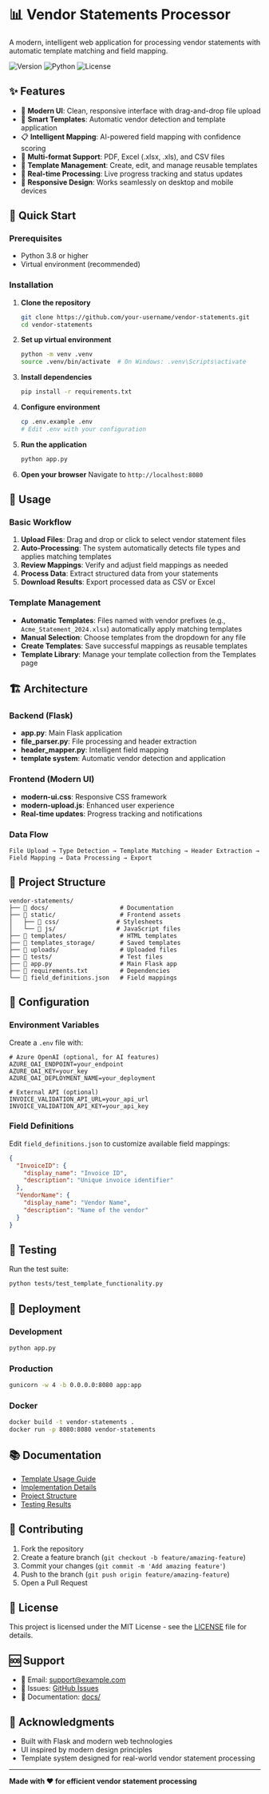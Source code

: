 # 📊 Vendor Statements Processor

A modern, intelligent web application for processing vendor statements with automatic template matching and field mapping.

![Version](https://img.shields.io/badge/version-2.0.0-blue.svg)
![Python](https://img.shields.io/badge/python-3.8+-green.svg)
![License](https://img.shields.io/badge/license-MIT-blue.svg)

## ✨ Features

- 🚀 **Modern UI**: Clean, responsive interface with drag-and-drop file upload
- 🤖 **Smart Templates**: Automatic vendor detection and template application
- 📋 **Intelligent Mapping**: AI-powered field mapping with confidence scoring
- 📁 **Multi-format Support**: PDF, Excel (.xlsx, .xls), and CSV files
- 💾 **Template Management**: Create, edit, and manage reusable templates
- 🔄 **Real-time Processing**: Live progress tracking and status updates
- 📱 **Responsive Design**: Works seamlessly on desktop and mobile devices

## 🚀 Quick Start

### Prerequisites

- Python 3.8 or higher
- Virtual environment (recommended)

### Installation

1. **Clone the repository**
   ```bash
   git clone https://github.com/your-username/vendor-statements.git
   cd vendor-statements
   ```

2. **Set up virtual environment**
   ```bash
   python -m venv .venv
   source .venv/bin/activate  # On Windows: .venv\Scripts\activate
   ```

3. **Install dependencies**
   ```bash
   pip install -r requirements.txt
   ```

4. **Configure environment**
   ```bash
   cp .env.example .env
   # Edit .env with your configuration
   ```

5. **Run the application**
   ```bash
   python app.py
   ```

6. **Open your browser**
   Navigate to `http://localhost:8080`

## 📖 Usage

### Basic Workflow

1. **Upload Files**: Drag and drop or click to select vendor statement files
2. **Auto-Processing**: The system automatically detects file types and applies matching templates
3. **Review Mappings**: Verify and adjust field mappings as needed
4. **Process Data**: Extract structured data from your statements
5. **Download Results**: Export processed data as CSV or Excel

### Template Management

- **Automatic Templates**: Files named with vendor prefixes (e.g., `Acme_Statement_2024.xlsx`) automatically apply matching templates
- **Manual Selection**: Choose templates from the dropdown for any file
- **Create Templates**: Save successful mappings as reusable templates
- **Template Library**: Manage your template collection from the Templates page

## 🏗️ Architecture

### Backend (Flask)
- **app.py**: Main Flask application
- **file_parser.py**: File processing and header extraction
- **header_mapper.py**: Intelligent field mapping
- **template system**: Automatic vendor detection and application

### Frontend (Modern UI)
- **modern-ui.css**: Responsive CSS framework
- **modern-upload.js**: Enhanced user experience
- **Real-time updates**: Progress tracking and notifications

### Data Flow
```
File Upload → Type Detection → Template Matching → Header Extraction → Field Mapping → Data Processing → Export
```

## 📁 Project Structure

```
vendor-statements/
├── 📁 docs/                    # Documentation
├── 📁 static/                  # Frontend assets
│   ├── 📁 css/                # Stylesheets
│   └── 📁 js/                 # JavaScript files
├── 📁 templates/               # HTML templates
├── 📁 templates_storage/       # Saved templates
├── 📁 uploads/                 # Uploaded files
├── 📁 tests/                   # Test files
├── 📄 app.py                   # Main Flask app
├── 📄 requirements.txt         # Dependencies
└── 📄 field_definitions.json   # Field mappings
```

## 🔧 Configuration

### Environment Variables

Create a `.env` file with:

```env
# Azure OpenAI (optional, for AI features)
AZURE_OAI_ENDPOINT=your_endpoint
AZURE_OAI_KEY=your_key
AZURE_OAI_DEPLOYMENT_NAME=your_deployment

# External API (optional)
INVOICE_VALIDATION_API_URL=your_api_url
INVOICE_VALIDATION_API_KEY=your_api_key
```

### Field Definitions

Edit `field_definitions.json` to customize available field mappings:

```json
{
  "InvoiceID": {
    "display_name": "Invoice ID",
    "description": "Unique invoice identifier"
  },
  "VendorName": {
    "display_name": "Vendor Name",
    "description": "Name of the vendor"
  }
}
```

## 🧪 Testing

Run the test suite:

```bash
python tests/test_template_functionality.py
```

## 🚀 Deployment

### Development
```bash
python app.py
```

### Production
```bash
gunicorn -w 4 -b 0.0.0.0:8080 app:app
```

### Docker
```bash
docker build -t vendor-statements .
docker run -p 8080:8080 vendor-statements
```

## 📚 Documentation

- [Template Usage Guide](docs/TEMPLATE_USAGE.md)
- [Implementation Details](docs/TEMPLATE_IMPLEMENTATION_SUMMARY.md)
- [Project Structure](docs/PROJECT_STRUCTURE.md)
- [Testing Results](docs/TESTING_RESULTS.md)

## 🤝 Contributing

1. Fork the repository
2. Create a feature branch (`git checkout -b feature/amazing-feature`)
3. Commit your changes (`git commit -m 'Add amazing feature'`)
4. Push to the branch (`git push origin feature/amazing-feature`)
5. Open a Pull Request

## 📝 License

This project is licensed under the MIT License - see the [LICENSE](LICENSE) file for details.

## 🆘 Support

- 📧 Email: support@example.com
- 🐛 Issues: [GitHub Issues](https://github.com/your-username/vendor-statements/issues)
- 📖 Documentation: [docs/](docs/)

## 🎉 Acknowledgments

- Built with Flask and modern web technologies
- UI inspired by modern design principles
- Template system designed for real-world vendor statement processing

---

**Made with ❤️ for efficient vendor statement processing**